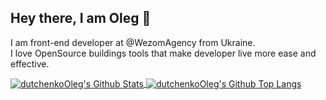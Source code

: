 ## Hey there, I am Oleg 👋

I am front-end developer at @WezomAgency from Ukraine.  
I love OpenSource buildings tools that make developer live more ease and effective.

<a href="https://github-readme-stats.vercel.app/api?username=dutchenkoOleg&show_icons=true&hide_border=true&count_private=true">
  <img align="center" alt="dutchenkoOleg's Github Stats" src="https://github-readme-stats.vercel.app/api?username=dutchenkoOleg&show_icons=true&hide_border=true&count_private=true" />
</a>
<a href="https://github-readme-stats.vercel.app/api/top-langs/?username=dutchenkoOleg&layout=compact">
  <img align="center" alt="dutchenkoOleg's Github Top Langs" src="https://github-readme-stats.vercel.app/api/top-langs/?username=dutchenkoOleg&layout=compact" />
</a>
